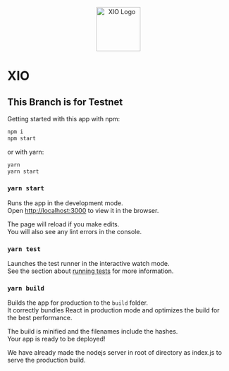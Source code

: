 <p align="center">
  <a href="https://live.xio.app/" target="blank"><img src="https://live.xio.app/static/media/xio-logo-light.c01f62b0.svg" width="100" alt="XIO Logo" /></a>
</p>

# XIO

## This Branch is for Testnet

Getting started with this app with npm:


```bash
npm i
npm start
```

or with yarn:

```bash
yarn
yarn start
```

### `yarn start`

Runs the app in the development mode.<br />
Open [http://localhost:3000](http://localhost:3000) to view it in the browser.

The page will reload if you make edits.<br />
You will also see any lint errors in the console.

### `yarn test`

Launches the test runner in the interactive watch mode.<br />
See the section about [running tests](https://facebook.github.io/create-react-app/docs/running-tests) for more information.

### `yarn build`

Builds the app for production to the `build` folder.<br />
It correctly bundles React in production mode and optimizes the build for the best performance.

The build is minified and the filenames include the hashes.<br />
Your app is ready to be deployed!

We have already made the nodejs server in root of directory as index.js to serve the production build.
